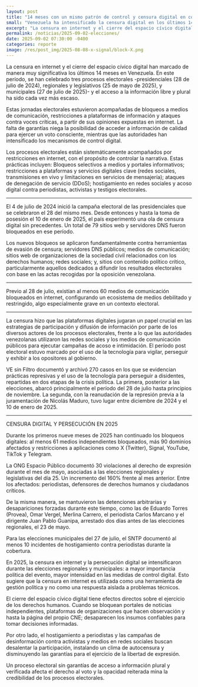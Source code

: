 ```yaml
---
layout: post
title: "14 meses con un mismo patrón de control y censura digital en contextos electorales "
small: "Venezuela ha intensificado la censura digital en los últimos 14 meses, bloqueando medios y persiguiendo voces críticas, especialmente durante tres procesos electorales."
excerpt: "La censura en internet y el cierre del espacio cívico digital han marcado de manera muy significativa los últimos 14 meses en Venezuela. En este período, se han celebrado tres procesos electorales -presidenciales (28 de julio de 2024), regionales y legislativos (25 de mayo de 2025), y municipales (27 de julio de 2025)- y el acceso a la información libre y plural ha sido cada vez más escaso"
permalink: /noticias/2025-09-02-elecciones/
date: 2025-09-02 07:30:00 -0400
categories: reporte
image: /res/post_img/2025-08-08-x-signal/block-X.png
---
```

La censura en internet y el cierre del espacio cívico digital han marcado de manera muy significativa los últimos 14 meses en Venezuela. En este período, se han celebrado tres procesos electorales -presidenciales (28 de julio de 2024), regionales y legislativos (25 de mayo de 2025), y municipales (27 de julio de 2025)- y el acceso a la información libre y plural ha sido cada vez más escaso.

Estas jornadas electorales estuvieron acompañadas de bloqueos a medios de comunicación, restricciones a plataformas de información y ataques contra voces críticas, a partir de sus opiniones expuestas en internet. La falta de garantías niega la posibilidad de acceder a información de calidad para ejercer un voto consciente, mientras que las autoridades han intensificado los mecanismos de control digital.

Los procesos electorales están sistemáticamente acompañados por restricciones en internet, con el propósito de controlar la narrativa. Estas prácticas incluyen: Bloqueos selectivos a medios y portales informativos; restricciones a plataformas y servicios digitales clave (redes sociales, transmisiones en vivo y limitaciones en servicios de mensajería); ataques de denegación de servicio (DDoS); hostigamiento en redes sociales y acoso digital contra periodistas, activistas y testigos electorales.

***

El 4 de julio de 2024 inició la campaña electoral de las presidenciales que se celebraron el 28 del mismo mes. Desde entonces y hasta la toma de posesión el 10 de enero de 2025, el país experimentó una ola de censura digital sin precedentes. Un total de 79 sitios web y servidores DNS fueron bloqueados en ese período.

Los nuevos bloqueos se aplicaron fundamentalmente contra herramientas de evasión de censura; servidores DNS públicos; medios de comunicación; sitios web de organizaciones de la sociedad civil relacionados con los derechos humanos; redes sociales; y, sitios con contenido político crítico, particularmente aquellos dedicados a difundir los resultados electorales con base en las actas recogidas por la oposición venezolana.

***

Previo al 28 de julio, existían al menos 60 medios de comunicación bloqueados en internet, configurando un ecosistema de medios debilitado y restringido, algo especialmente grave
en un contexto electoral. 

****

La censura hizo que las plataformas digitales jugaran un papel crucial en las estrategias de participación y difusión de información por parte de los diversos actores de los procesos electorales, frente a lo que las autoridades venezolanas utilizaron las redes sociales y los medios de comunicación públicos para ejecutar campañas de acoso e intimidación. El período post electoral estuvo marcado por el uso de la tecnología para vigilar, perseguir y exhibir a los
opositores al gobierno.

VE sin Filtro documentó y archivó 270 casos en los que se evidencian prácticas represivas y el uso de la tecnología para perseguir a disidentes, repartidas en dos etapas de la crisis política. La primera, posterior a las elecciones, abarcó principalmente el período del 28 de julio hasta principios de noviembre. La segunda, con la reanudación de la represión previa a la juramentación de Nicolás Maduro, tuvo lugar entre diciembre de 2024 y el 10 de enero de 2025.

***
CENSURA DIGITAL Y PERSECUCIÓN EN 2025

Durante los primeros nueve meses de 2025 han continuado los bloqueos digitales: al menos 61 medios independientes bloqueados, más 90 dominios afectados y restricciones a aplicaciones como X (Twitter), Signal, YouTube, TikTok y Telegram.

La ONG Espacio Público documentó 30 violaciones al derecho de expresión durante el mes de mayo, asociadas a las elecciones regionales y legislativas del día 25. Un incremento del 160% frente al mes anterior. Entre los afectados: periodistas, defensores de derechos humanos y ciudadanos críticos.

De la misma manera, se mantuvieron las detenciones arbitrarias y desapariciones forzadas durante este tiempo, como las de Eduardo Torres (Provea), Omar Vergel, Merlina Carrero, el periodista Carlos Marcano y el dirigente Juan Pablo Guanipa, arrestado dos días antes de las elecciones regionales, el 23 de mayo.

Para las elecciones municipales del 27 de julio, el SNTP documentó al menos 10 incidentes de hostigamiento contra periodistas durante la cobertura. 

En 2025, la censura en internet y la persecución digital se intensificaron durante las elecciones regionales y municipales: a mayor importancia política del evento, mayor intensidad en las medidas de control digital. Esto sugiere que la censura en internet es utilizada como una herramienta de gestión política y no como una respuesta aislada a problemas técnicos.

El cierre del espacio cívico digital tiene efectos directos sobre el ejercicio de los derechos humanos. Cuando se bloquean portales de noticias independientes, plataformas de organizaciones que hacen observación y hasta la página del propio CNE; desaparecen los insumos confiables para tomar decisiones informadas. 

Por otro lado, el hostigamiento a periodistas y las campañas de desinformación contra activistas y medios en redes sociales buscan desalentar la participación, instalando un clima de autocensura y disminuyendo las garantías para el ejercicio de la libertad de expresión.

Un proceso electoral sin garantías de acceso a información plural y verificada afecta el derecho al voto y la opacidad reiterada mina la credibilidad de los procesos electorales.

